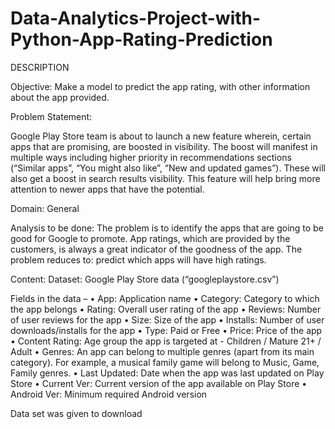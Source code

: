 # Data-Analytics-Project-with-Python-App-Rating-Prediction

DESCRIPTION

Objective: Make a model to predict the app rating, with other information about the app provided.

Problem Statement:

Google Play Store team is about to launch a new feature wherein, certain apps that are promising, are boosted in visibility. 
The boost will manifest in multiple ways including higher priority in recommendations sections (“Similar apps”, “You might also like”, “New and updated games”). 
These will also get a boost in search results visibility.  This feature will help bring more attention to newer apps that have the potential.

Domain: General

Analysis to be done:
The problem is to identify the apps that are going to be good for Google to promote. 
App ratings, which are provided by the customers, is always a great indicator of the goodness of the app. 
The problem reduces to: predict which apps will have high ratings.

Content: Dataset: Google Play Store data (“googleplaystore.csv”)

Fields in the data –
•	App: Application name
•	Category: Category to which the app belongs 
•	Rating: Overall user rating of the app
•	Reviews: Number of user reviews for the app
•	Size: Size of the app
•	Installs: Number of user downloads/installs for the app
•	Type: Paid or Free
•	Price: Price of the app
•	Content Rating: Age group the app is targeted at - Children / Mature 21+ / Adult
•	Genres: An app can belong to multiple genres (apart from its main category). For example, a musical family game will belong to Music, Game, Family genres.
•	Last Updated: Date when the app was last updated on Play Store
•	Current Ver: Current version of the app available on Play Store
•	Android Ver: Minimum required Android version

 Data set was given to download 
